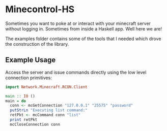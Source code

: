 # Minecontrol-HS
Sometimes you want to poke at or interact with your minecraft server without logging in. Sometimes from inside a Haskell app. Well here we are!

The examples folder contains some of the tools that I needed which drove the construction of the library.

## Example Usage


Access the server and issue commands directly using the low level connection primitives:
  ```haskell
  import Network.Minecraft.RCON.Client

  main :: IO ()
  main = do
    conn <- mcGetConnection "127.0.0.1" "25575" "password"
    putStrLn "Executing list command:"
    retPkt <- mcCommand conn "list"
    print retPkt
    mcCloseConnection conn
  ```
